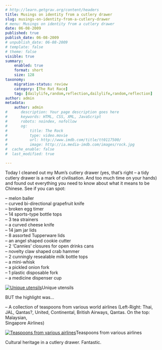 ```yaml
---
# http://learn.getgrav.org/content/headers
title: Musings on identity from a cutlery drawer
slug: musings-on-identity-from-a-cutlery-drawer
# menu: Musings on identity from a cutlery drawer
date: 06-08-2009
published: true
publish_date: 06-08-2009
# unpublish_date: 06-08-2009
# template: false
# theme: false
visible: true
summary:
    enabled: true
    format: short
    size: 128
taxonomy:
    migration-status: review
    category: [The Rat Race]
    tag: [dailylife,random,reflection,dailylife,random,reflection]
author: admin
metadata:
    author: admin
#      description: Your page description goes here
#      keywords: HTML, CSS, XML, JavaScript
#      robots: noindex, nofollow
#      og:
#          title: The Rock
#          type: video.movie
#          url: http://www.imdb.com/title/tt0117500/
#          image: http://ia.media-imdb.com/images/rock.jpg
#  cache_enable: false
#  last_modified: true

---
```


Today I cleaned out my Mum’s cutlery drawer (yes, that’s right – a tidy cutlery drawer is a mark of civilisation. And too much time on your hands) and found out everything you need to know about what it means to be Chinese. See if you can spot:

– melon baller  
 – curved bi-directional grapefruit knife  
 – broken egg timer  
 – 14 sports-type bottle tops  
 – 3 tea strainers  
 – a curved cheese knife  
 – 14 jam jar lids  
 – 8 assorted Tupperware lids  
 – an angel shaped cookie cutter  
 – 2 ‘Cannies’ closures for open drinks cans  
 – novelty claw shaped crab hammer  
 – 2 cunningly resealable milk bottle tops  
 – a mini-whisk  
 – a pickled onion fork  
 – 1 plastic disposable fork  
 – a medicine dispenser cup

[![Unique utensils](http://user47216.vs.easily.co.uk/wp-content/uploads/2009/08/DSC00534-1024x768.jpg "Random cutlery drawer junk")](http://user47216.vs.easily.co.uk/wp-content/uploads/2009/08/DSC00534.jpg)Unique utensils



BUT the highlight was…

– A collection of teaspoons from various world airlines (Left-Right: Thai, JAL, Qantas?, United, Continental, British Airways, Qantas. On the top: Malaysian,  
 Singapore Airlines)

[![Teaspoons from various airlines](http://user47216.vs.easily.co.uk/wp-content/uploads/2009/08/DSC00536-200x150.jpg "Airline cutlery")](http://user47216.vs.easily.co.uk/wp-content/uploads/2009/08/DSC00536.jpg)Teaspoons from various airlines



Cultural heritage in a cutlery drawer. Fantastic.